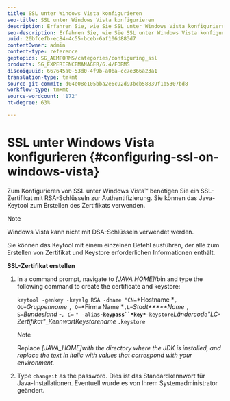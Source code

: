```yaml
---
title: SSL unter Windows Vista konfigurieren
seo-title: SSL unter Windows Vista konfigurieren
description: Erfahren Sie, wie Sie SSL unter Windows Vista konfigurieren.
seo-description: Erfahren Sie, wie Sie SSL unter Windows Vista konfigurieren.
uuid: 20bfcefb-ec84-4c55-bceb-6af106d883d7
contentOwner: admin
content-type: reference
geptopics: SG_AEMFORMS/categories/configuring_ssl
products: SG_EXPERIENCEMANAGER/6.4/FORMS
discoiquuid: 667645a0-53d0-4f9b-a0ba-cc7e366a23a1
translation-type: tm+mt
source-git-commit: d04e08e105bba2e6c92d93bcb58839f1b5307bd8
workflow-type: tm+mt
source-wordcount: '172'
ht-degree: 63%

---
```



# SSL unter Windows Vista konfigurieren {#configuring-ssl-on-windows-vista}

Zum Konfigurieren von SSL unter Windows Vista™ benötigen Sie ein SSL-Zertifikat mit RSA-Schlüsseln zur Authentifizierung. Sie können das Java-Keytool zum Erstellen des Zertifikats verwenden.

>[!NOTE]
>
>Windows Vista kann nicht mit DSA-Schlüsseln verwendet werden.

Sie können das Keytool mit einem einzelnen Befehl ausführen, der alle zum Erstellen von Zertifikat und Keystore erforderlichen Informationen enthält.

**SSL-Zertifikat erstellen**

1. In a command prompt, navigate to *[JAVA HOME]*/bin and type the following command to create the certificate and keystore:

   `keytool -genkey -keyalg RSA -dname "CN=`*Hostname *`, OU=`*Gruppenname* `, O=`*Firma Name *`,L=`*Stadt*****Name* `, S=`*Bundesland *-`, C=`** `" -alias`**`-keypass``*key*`**`-keystore`*Ländercode&quot;LC-Zertifikat&quot;*_*KennwortKeystorename* `.keystore`

   >[!NOTE]
   >
   >Replace *[JAVA_HOME]with the directory where the JDK is installed, and replace the text in italic with values that correspond with your environment.*

1. Type `changeit` as the password. Dies ist das Standardkennwort für Java-Installationen. Eventuell wurde es von Ihrem Systemadministrator geändert.


